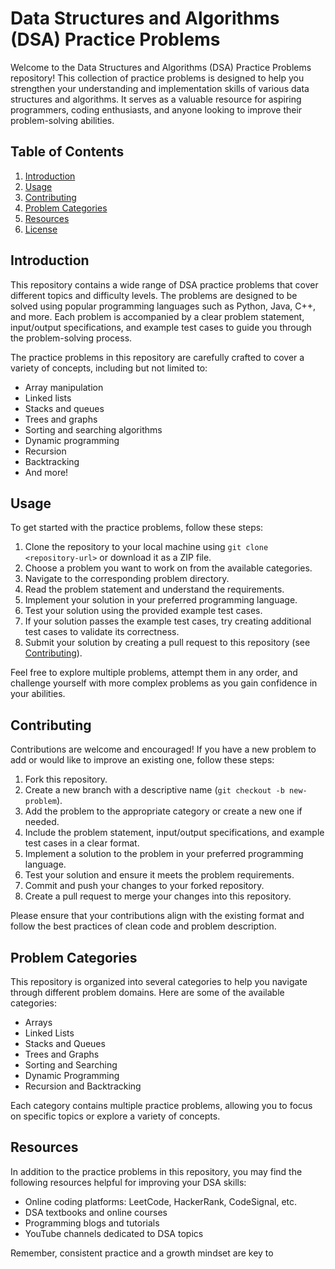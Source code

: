 # Data Structures and Algorithms (DSA) Practice Problems

Welcome to the Data Structures and Algorithms (DSA) Practice Problems repository! This collection of practice problems is designed to help you strengthen your understanding and implementation skills of various data structures and algorithms. It serves as a valuable resource for aspiring programmers, coding enthusiasts, and anyone looking to improve their problem-solving abilities.

## Table of Contents

1. [Introduction](#introduction)
2. [Usage](#usage)
3. [Contributing](#contributing)
4. [Problem Categories](#problem-categories)
5. [Resources](#resources)
6. [License](#license)

## Introduction

This repository contains a wide range of DSA practice problems that cover different topics and difficulty levels. The problems are designed to be solved using popular programming languages such as Python, Java, C++, and more. Each problem is accompanied by a clear problem statement, input/output specifications, and example test cases to guide you through the problem-solving process.

The practice problems in this repository are carefully crafted to cover a variety of concepts, including but not limited to:

- Array manipulation
- Linked lists
- Stacks and queues
- Trees and graphs
- Sorting and searching algorithms
- Dynamic programming
- Recursion
- Backtracking
- And more!

## Usage

To get started with the practice problems, follow these steps:

1. Clone the repository to your local machine using `git clone <repository-url>` or download it as a ZIP file.
2. Choose a problem you want to work on from the available categories.
3. Navigate to the corresponding problem directory.
4. Read the problem statement and understand the requirements.
5. Implement your solution in your preferred programming language.
6. Test your solution using the provided example test cases.
7. If your solution passes the example test cases, try creating additional test cases to validate its correctness.
8. Submit your solution by creating a pull request to this repository (see [Contributing](#contributing)).

Feel free to explore multiple problems, attempt them in any order, and challenge yourself with more complex problems as you gain confidence in your abilities.

## Contributing

Contributions are welcome and encouraged! If you have a new problem to add or would like to improve an existing one, follow these steps:

1. Fork this repository.
2. Create a new branch with a descriptive name (`git checkout -b new-problem`).
3. Add the problem to the appropriate category or create a new one if needed.
4. Include the problem statement, input/output specifications, and example test cases in a clear format.
5. Implement a solution to the problem in your preferred programming language.
6. Test your solution and ensure it meets the problem requirements.
7. Commit and push your changes to your forked repository.
8. Create a pull request to merge your changes into this repository.

Please ensure that your contributions align with the existing format and follow the best practices of clean code and problem description.

## Problem Categories

This repository is organized into several categories to help you navigate through different problem domains. Here are some of the available categories:

- Arrays
- Linked Lists
- Stacks and Queues
- Trees and Graphs
- Sorting and Searching
- Dynamic Programming
- Recursion and Backtracking

Each category contains multiple practice problems, allowing you to focus on specific topics or explore a variety of concepts.

## Resources

In addition to the practice problems in this repository, you may find the following resources helpful for improving your DSA skills:

- Online coding platforms: LeetCode, HackerRank, CodeSignal, etc.
- DSA textbooks and online courses
- Programming blogs and tutorials
- YouTube channels dedicated to DSA topics

Remember, consistent practice and a growth mindset are key to
